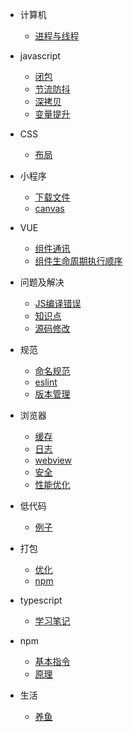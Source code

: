 * 计算机
  * [进程与线程](./basic/进程与线程.md)

* javascript
  * [闭包](./js/closure.md)
  * [节流防抖](./js/debounce-throttle.md)
  * [深拷贝](./js/deepClone.md)
  * [变量提升](./js/varUp.md)

* CSS
  * [布局](layout.md)

* 小程序
  * [下载文件](./mini-program/downLoad.md)
  * [canvas](./mini-program/canvas.md)

* VUE
  * [组件通讯](./vue/commumication.md)
  * [组件生命周期执行顺序](./vue/lifecycle.md)

* 问题及解决
  * [JS编译错误](./question/jsCompileError.md)
  * [知识点](./question/question.md)
  * [源码修改](./question/sourceModify.md)

* 规范
  * [命名规范](./rule/name.html)
  * [eslint](./rule/eslint.md)
  * [版本管理](./rule/version.md)

* 浏览器
  * [缓存](./browser/cache.md)
  * [日志](./browser/console.md)
  * [webview](./browser/webview.md)
  * [安全](./browser/safe.md)
  * [性能优化](./browser/webPerformanceOptimization.md)

* 低代码
  * [例子](./low-code/index.md)

* 打包
  * [优化](./webpack/optimize.md)
  * [npm](./webpack/npm.md)

* typescript
  * [学习笔记](./ts/note.md)
  
* npm
  * [基本指令](./npm/npm.md)
  * [原理](./npm/npm-install.md)

* 生活
  * [养鱼](./live/fish.md)
